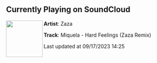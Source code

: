 ## Currently Playing on SoundCloud

[<img align="left" width="100" src="https://i1.sndcdn.com/artworks-fbIQdgKafhR105ny-uyTg8Q-t500x500.jpg">](https://soundcloud.com/zaza/hardfeelings)

**Artist**: Zaza 

**Track**: Miquela - Hard Feelings (Zaza Remix)

Last updated at 09/17/2023 14:25
